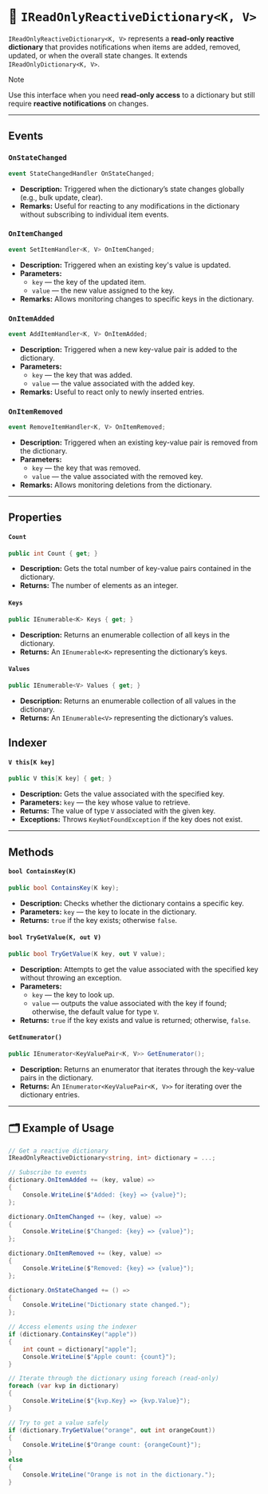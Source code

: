 # 🧩 `IReadOnlyReactiveDictionary<K, V>`

`IReadOnlyReactiveDictionary<K, V>` represents a **read-only reactive dictionary** that provides notifications when items are added, removed, updated, or when the overall state changes. It extends `IReadOnlyDictionary<K, V>`.

> [!NOTE]  
> Use this interface when you need **read-only access** to a dictionary but still require **reactive notifications** on changes.

---

## Events

### `OnStateChanged`
```csharp
event StateChangedHandler OnStateChanged;
```
- **Description:** Triggered when the dictionary’s state changes globally (e.g., bulk update, clear).
- **Remarks:** Useful for reacting to any modifications in the dictionary without subscribing to individual item events.

### `OnItemChanged`
```csharp
event SetItemHandler<K, V> OnItemChanged;
```
- **Description:** Triggered when an existing key's value is updated.
- **Parameters:**
    - `key` — the key of the updated item.
    - `value` — the new value assigned to the key.
- **Remarks:** Allows monitoring changes to specific keys in the dictionary.

### `OnItemAdded`
```csharp
event AddItemHandler<K, V> OnItemAdded;
```
- **Description:** Triggered when a new key-value pair is added to the dictionary.
- **Parameters:**
    - `key` — the key that was added.
    - `value` — the value associated with the added key.
- **Remarks:** Useful to react only to newly inserted entries.

### `OnItemRemoved`
```csharp
event RemoveItemHandler<K, V> OnItemRemoved;
```
- **Description:** Triggered when an existing key-value pair is removed from the dictionary.
- **Parameters:**
    - `key` — the key that was removed.
    - `value` — the value associated with the removed key.
- **Remarks:** Allows monitoring deletions from the dictionary.

---

## Properties

#### `Count`
```csharp
public int Count { get; }
```
- **Description:** Gets the total number of key-value pairs contained in the dictionary.
- **Returns:** The number of elements as an integer.

#### `Keys`
```csharp
public IEnumerable<K> Keys { get; }
```
- **Description:** Returns an enumerable collection of all keys in the dictionary.
- **Returns:** An `IEnumerable<K>` representing the dictionary’s keys.

#### `Values`
```csharp
public IEnumerable<V> Values { get; }
```
- **Description:** Returns an enumerable collection of all values in the dictionary.
- **Returns:** An `IEnumerable<V>` representing the dictionary’s values.

## Indexer

#### `V this[K key]`
```csharp
public V this[K key] { get; }
```
- **Description:** Gets the value associated with the specified key.
- **Parameters:** `key` — the key whose value to retrieve.
- **Returns:** The value of type `V` associated with the given key.
- **Exceptions:** Throws `KeyNotFoundException` if the key does not exist.

---


## Methods

#### `bool ContainsKey(K)`
```csharp
public bool ContainsKey(K key);
```
- **Description:** Checks whether the dictionary contains a specific key.
- **Parameters:** `key` — the key to locate in the dictionary.
- **Returns:** `true` if the key exists; otherwise `false`.

#### `bool TryGetValue(K, out V)`
```csharp
public bool TryGetValue(K key, out V value);
```
- **Description:** Attempts to get the value associated with the specified key without throwing an exception.
- **Parameters:**
    - `key` — the key to look up.
    - `value` — outputs the value associated with the key if found; otherwise, the default value for type `V`.
- **Returns:** `true` if the key exists and value is returned; otherwise, `false`.

#### `GetEnumerator()`
```csharp
public IEnumerator<KeyValuePair<K, V>> GetEnumerator();
```
- **Description:** Returns an enumerator that iterates through the key-value pairs in the dictionary.
- **Returns:** An `IEnumerator<KeyValuePair<K, V>>` for iterating over the dictionary entries.

---

## 🗂 Example of Usage

```csharp
// Get a reactive dictionary
IReadOnlyReactiveDictionary<string, int> dictionary = ...;

// Subscribe to events
dictionary.OnItemAdded += (key, value) =>
{
    Console.WriteLine($"Added: {key} => {value}");
};

dictionary.OnItemChanged += (key, value) =>
{
    Console.WriteLine($"Changed: {key} => {value}");
};

dictionary.OnItemRemoved += (key, value) =>
{
    Console.WriteLine($"Removed: {key} => {value}");
};

dictionary.OnStateChanged += () =>
{
    Console.WriteLine("Dictionary state changed.");
};

// Access elements using the indexer
if (dictionary.ContainsKey("apple"))
{
    int count = dictionary["apple"];
    Console.WriteLine($"Apple count: {count}");
}

// Iterate through the dictionary using foreach (read-only)
foreach (var kvp in dictionary)
{
    Console.WriteLine($"{kvp.Key} => {kvp.Value}");
}

// Try to get a value safely
if (dictionary.TryGetValue("orange", out int orangeCount))
{
    Console.WriteLine($"Orange count: {orangeCount}");
}
else
{
    Console.WriteLine("Orange is not in the dictionary.");
}
```

